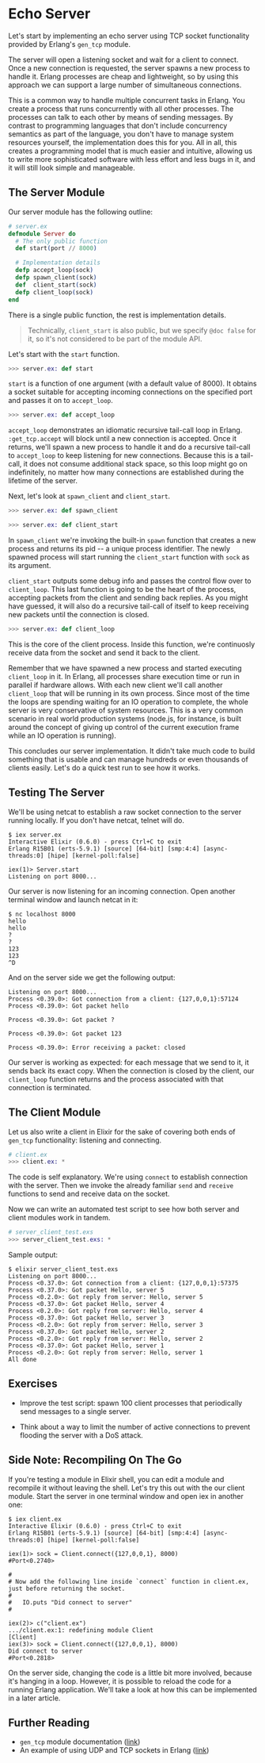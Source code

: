 Echo Server
===========

Let's start by implementing an echo server using TCP socket functionality provided by Erlang's `gen_tcp` module.

The server will open a listening socket and wait for a client to connect. Once a new connection is requested, the server spawns a new process to handle it. Erlang processes are cheap and lightweight, so by using this approach we can support a large number of simultaneous connections.

This is a common way to handle multiple concurrent tasks in Erlang. You create a process that runs concurrently with all other processes. The processes can talk to each other by means of sending messages. By contrast to programming languages that don't include concurrency semantics as part of the language, you don't have to manage system resources yourself, the implementation does this for you. All in all, this creates a programming model that is much easier and intuitive, allowing us to write more sophisticated software with less effort and less bugs in it, and it will still look simple and manageable.


## The Server Module ##

Our server module has the following outline:

```elixir
# server.ex
defmodule Server do
  # The only public function
  def start(port // 8000)

  # Implementation details
  defp accept_loop(sock)
  defp spawn_client(sock)
  def  client_start(sock)
  defp client_loop(sock)
end
```

There is a single public function, the rest is implementation details.

> Technically, `client_start` is also public, but we specify `@doc false` for it, so it's not considered to be part of the module API.

Let's start with the `start` function.

```elixir
>>> server.ex: def start
```

`start` is a function of one argument (with a default value of 8000). It obtains a socket suitable for accepting incoming connections on the specified port and passes it on to `accept_loop`.

```elixir
>>> server.ex: def accept_loop
```

`accept_loop` demonstrates an idiomatic recursive tail-call loop in Erlang. `:get_tcp.accept` will block until a new connection is accepted. Once it returns, we'll spawn a new process to handle it and do a recursive tail-call to `accept_loop` to keep listening for new connections. Because this is a tail-call, it does not consume additional stack space, so this loop might go on indefinitely, no matter how many connections are established during the lifetime of the server.

Next, let's look at `spawn_client` and `client_start`.

```elixir
>>> server.ex: def spawn_client

>>> server.ex: def client_start
```

In `spawn_client` we're invoking the built-in `spawn` function that creates a new process and returns its pid -- a unique process identifier. The newly spawned process will start running the `client_start` function with `sock` as its argument.

`client_start` outputs some debug info and passes the control flow over to `client_loop`. This last function is going to be the heart of the process, accepting packets from the client and sending back replies. As you might have guessed, it will also do a recursive tail-call of itself to keep receiving new packets until the connection is closed.

```elixir
>>> server.ex: def client_loop
```

This is the core of the client process. Inside this function, we're continuosly receive data from the socket and send it back to the client.

Remember that we have spawned a new process and started executing `client_loop` in it. In Erlang, all processes share execution time or run in parallel if hardware allows. With each new client we'll call another `client_loop` that will be running in its own process. Since most of the time the loops are spending waiting for an IO operation to complete, the whole server is very conservative of system resources. This is a very common scenario in real world production systems (node.js, for instance, is built around the concept of giving up control of the current execution frame while an IO operation is running).

This concludes our server implementation. It didn't take much code to build something that is usable and can manage hundreds or even thousands of clients easily. Let's do a quick test run to see how it works.

## Testing The Server ##

We'll be using netcat to establish a raw socket connection to the server running locally. If you don't have netcat, telnet will do.

```
$ iex server.ex
Interactive Elixir (0.6.0) - press Ctrl+C to exit
Erlang R15B01 (erts-5.9.1) [source] [64-bit] [smp:4:4] [async-threads:0] [hipe] [kernel-poll:false]

iex(1)> Server.start
Listening on port 8000...
```

Our server is now listening for an incoming connection. Open another terminal window and launch netcat in it:

```
$ nc localhost 8000
hello
hello
?
?
123
123
^D
```

And on the server side we get the following output:

```
Listening on port 8000...
Process <0.39.0>: Got connection from a client: {127,0,0,1}:57124
Process <0.39.0>: Got packet hello

Process <0.39.0>: Got packet ?

Process <0.39.0>: Got packet 123

Process <0.39.0>: Error receiving a packet: closed
```

Our server is working as expected: for each message that we send to it, it sends back its exact copy. When the connection is closed by the client, our `client_loop` function returns and the process associated with that connection is terminated.

## The Client Module ##

Let us also write a client in Elixir for the sake of covering both ends of `gen_tcp` functionality: listening and connecting.

```elixir
# client.ex
>>> client.ex: *
```

The code is self explanatory. We're using `connect` to establish connection with the server. Then we invoke the already familiar `send` and `receive` functions to send and receive data on the socket.

Now we can write an automated test script to see how both server and client modules work in tandem.

```elixir
# server_client_test.exs
>>> server_client_test.exs: *
```

Sample output:

```
$ elixir server_client_test.exs
Listening on port 8000...
Process <0.37.0>: Got connection from a client: {127,0,0,1}:57375
Process <0.37.0>: Got packet Hello, server 5
Process <0.2.0>: Got reply from server: Hello, server 5
Process <0.37.0>: Got packet Hello, server 4
Process <0.2.0>: Got reply from server: Hello, server 4
Process <0.37.0>: Got packet Hello, server 3
Process <0.2.0>: Got reply from server: Hello, server 3
Process <0.37.0>: Got packet Hello, server 2
Process <0.2.0>: Got reply from server: Hello, server 2
Process <0.37.0>: Got packet Hello, server 1
Process <0.2.0>: Got reply from server: Hello, server 1
All done
```

## Exercises ##

  * Improve the test script: spawn 100 client processes that periodically send messages to a single server.

  * Think about a way to limit the number of active connections to prevent flooding the server with a DoS attack.

## Side Note: Recompiling On The Go ##

If you're testing a module in Elixir shell, you can edit a module and recompile it without leaving the shell. Let's try this out with the our client module. Start the server in one terminal window and open iex in another one:

```
$ iex client.ex
Interactive Elixir (0.6.0) - press Ctrl+C to exit
Erlang R15B01 (erts-5.9.1) [source] [64-bit] [smp:4:4] [async-threads:0] [hipe] [kernel-poll:false]

iex(1)> sock = Client.connect({127,0,0,1}, 8000)
#Port<0.2740>

#
# Now add the following line inside `connect` function in client.ex, just before returning the socket.
#
#   IO.puts "Did connect to server"
#

iex(2)> c("client.ex")
.../client.ex:1: redefining module Client
[Client]
iex(3)> sock = Client.connect({127,0,0,1}, 8000)
Did connect to server
#Port<0.2818>
```

On the server side, changing the code is a little bit more involved, because it's hanging in a loop. However, it is possible to reload the code for a running Erlang application. We'll take a look at how this can be implemented in a later article.

## Further Reading ##

  * `gen_tcp` module documentation ([link](http://www.erlang.org/doc/man/gen_tcp.html))
  * An example of using UDP and TCP sockets in Erlang ([link](http://learnyousomeerlang.com/buckets-of-sockets))
